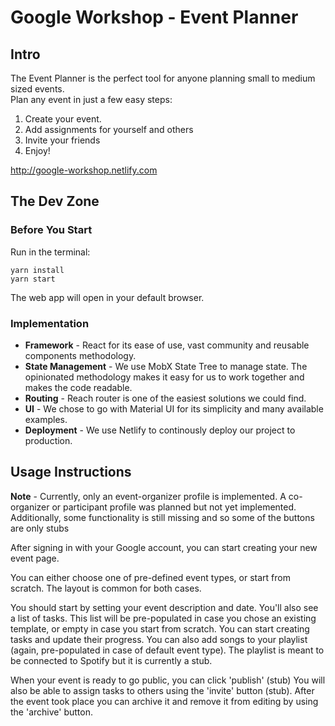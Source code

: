 # Google Workshop - Event Planner

## Intro

The Event Planner is the perfect tool for anyone planning small to medium sized events.  
Plan any event in just a few easy steps:

1. Create your event.
2. Add assignments for yourself and others
3. Invite your friends
4. Enjoy!

http://google-workshop.netlify.com

## The Dev Zone

### Before You Start

Run in the terminal:

```
yarn install
yarn start
```

The web app will open in your default browser.

### Implementation

- **Framework** - React for its ease of use, vast community and reusable components methodology.
- **State Management** - We use MobX State Tree to manage state. The opinionated methodology makes it easy for us to work together and makes the code readable.
- **Routing** - Reach router is one of the easiest solutions we could find.
- **UI** - We chose to go with Material UI for its simplicity and many available examples.
- **Deployment** - We use Netlify to continously deploy our project to production.

## Usage Instructions

**Note** - Currently, only an event-organizer profile is implemented.
 A co-organizer or participant profile was planned but not yet implemented.
Additionally, some functionality is still missing and so some of the buttons are only stubs

After signing in with your Google account, you can start creating your new event page. 

You can either choose one of pre-defined event types, or start from scratch.
The layout is common for both cases. 

You should start by setting your event description and date. 
You'll also see a list of tasks. This list will be pre-populated in case you chose an existing template, or empty in case you start from scratch. 
You can start creating tasks and update their progress.
You can also add songs to your playlist (again, pre-populated in case of default event type). 
The playlist is meant to be connected to Spotify but it is currently a stub.

When your event is ready to go public, you can click 'publish' (stub)
You will also be able to assign tasks to others using the 'invite' button (stub).
After the event took place you can archive it and remove it from editing by using the 'archive' button.
